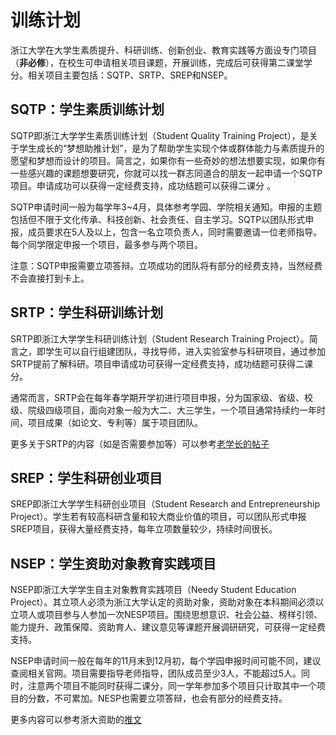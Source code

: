 # 训练计划

浙江大学在大学生素质提升、科研训练、创新创业、教育实践等方面设专门项目（**非必修**），在校生可申请相关项目课题，开展训练，完成后可获得第二课堂学分。相关项目主要包括：SQTP、SRTP、SREP和NSEP。

## SQTP：学生素质训练计划

SQTP即浙江大学学生素质训练计划（Student Quality Training Project），是关于学生成长的“梦想助推计划”，是为了帮助学生实现个体或群体能力与素质提升的愿望和梦想而设计的项目。简言之，如果你有一些奇妙的想法想要实现，如果你有一些感兴趣的课题想要研究，你就可以找一群志同道合的朋友一起申请一个SQTP项目。申请成功可以获得一定经费支持，成功结题可以获得二课分 。

SQTP申请时间一般为每学年3~4月，具体参考学园、学院相关通知。申报的主题包括但不限于文化传承、科技创新、社会责任、自主学习。SQTP以团队形式申报，成员要求在5人及以上，包含一名立项负责人，同时需要邀请一位老师指导。每个同学限定申报一个项目，最多参与两个项目。

注意：SQTP申报需要立项答辩。立项成功的团队将有部分的经费支持，当然经费不会直接打到卡上。

## SRTP：学生科研训练计划

SRTP即浙江大学学生科研训练计划（Student Research Training Project）。简言之，即学生可以自行组建团队，寻找导师，进入实验室参与科研项目，通过参加SRTP提前了解科研。项目申请成功可获得一定经费支持，成功结题可获得二课分。

通常而言，SRTP会在每年春学期开学初进行项目申报，分为国家级、省级、校级、院级四级项目，面向对象一般为大二、大三学生，一个项目通常持续约一年时间，项目成果（如论文、专利等）属于项目团队。

更多关于SRTP的内容（如是否需要参加等）可以参考[老学长的帖子](https://zjuers.com/rd?url=https://www.cc98.org/topic/5827539&mode=1)

## SREP：学生科研创业项目

SREP即浙江大学学生科研创业项目（Student Research and Entrepreneurship Project）。学生若有较高科研含量和较大商业价值的项目，可以团队形式申报SREP项目，获得大量经费支持，每年立项数量较少，持续时间很长。

## NSEP：学生资助对象教育实践项目

NSEP即浙江大学学生自主对象教育实践项目（Needy Student Education Project）。其立项人必须为浙江大学认定的资助对象，资助对象在本科期间必须以立项人或项目参与人参加一次NESP项目。围绕思想意识、社会公益、榜样引领、能力提升、政策保障、资助育人、建议意见等课题开展调研研究，可获得一定经费支持。

NSEP申请时间一般在每年的11月末到12月初，每个学园申报时间可能不同，建议查阅相关官网。项目需要指导老师指导，团队成员至少3人，不能超过5人。同时，注意两个项目不能同时获得二课分，同一学年参加多个项目只计取其中一个项目的分数，不可累加。NESP也需要立项答辩，也会有部分的经费支持。

更多内容可以参考浙大资助的[推文](https://mp.weixin.qq.com/s/U3pVgtvvhgi9RONU8dHSxw)
